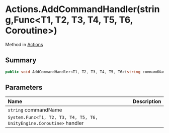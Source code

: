 # Actions.AddCommandHandler(string,Func<T1, T2, T3, T4, T5, T6, Coroutine>)

Method in [Actions](/api/csharp/yarn.unity.actions.md)

## Summary



```csharp
public void AddCommandHandler<T1, T2, T3, T4, T5, T6>(string commandName, Func<T1, T2, T3, T4, T5, T6, Coroutine> handler);
```

## Parameters

|Name|Description|
|:---|:---|
|`string` commandName||
|`System.Func<T1, T2, T3, T4, T5, T6, UnityEngine.Coroutine>` handler||

